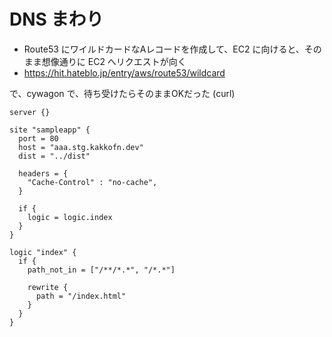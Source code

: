 # DNS まわり

- Route53 にワイルドカードなAレコードを作成して、EC2 に向けると、そのまま想像通りに EC2 へリクエストが向く
- https://hit.hateblo.jp/entry/aws/route53/wildcard

で、cywagon で、待ち受けたらそのままOKだった (curl)
```hcl
server {}

site "sampleapp" {
  port = 80
  host = "aaa.stg.kakkofn.dev"
  dist = "../dist"

  headers = {
    "Cache-Control" : "no-cache",
  }

  if {
    logic = logic.index
  }
}

logic "index" {
  if {
    path_not_in = ["/**/*.*", "/*.*"]

    rewrite {
      path = "/index.html"
    }
  }
}
```
